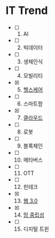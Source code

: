 # IT Trend
- [ ] 01. AI  
- [ ] 02. 빅데이터  
- [ ] 03. 생체인식  
- [ ] 04. 모빌리티  
- [X] 05. [헬스케어](https://github.com/blackhoal/SSAFY-Interview/blob/main/Health%20care.md)  
- [ ] 06. 스마트팜  
- [X] 07. [클라우드](https://github.com/blackhoal/SSAFY-Interview/blob/main/Cloud.md)  
- [ ] 08. 로봇  
- [ ] 09. 블록체인  
- [ ] 10. 메타버스  
- [ ] 11. OTT  
- [ ] 12. 핀테크  
- [X] 13. [웹 3.0](https://github.com/blackhoal/SSAFY-Interview/blob/main/Web%203.0.md)  
- [X] 14. [망 중립성](https://github.com/blackhoal/SSAFY-Interview/blob/main/Net%20Neutrality.md)
- [ ] 15. 디지털 트윈  
